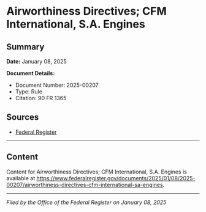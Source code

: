 # Airworthiness Directives; CFM International, S.A. Engines

## Summary

**Date:** January 08, 2025

**Document Details:**
- Document Number: 2025-00207
- Type: Rule
- Citation: 90 FR 1365

## Sources
- [Federal Register](https://www.federalregister.gov/documents/2025/01/08/2025-00207/airworthiness-directives-cfm-international-sa-engines)

---

## Content

Content for Airworthiness Directives; CFM International, S.A. Engines is available at https://www.federalregister.gov/documents/2025/01/08/2025-00207/airworthiness-directives-cfm-international-sa-engines.

---

*Filed by the Office of the Federal Register on January 08, 2025*
